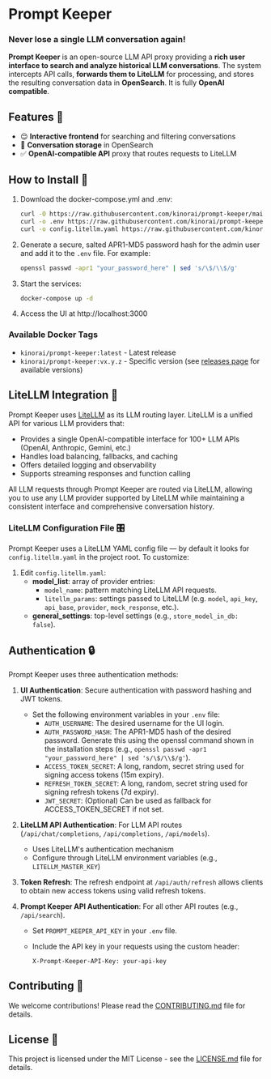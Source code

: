 # Prompt Keeper
### **Never lose a single LLM conversation again!**

**Prompt Keeper** is an open-source LLM API proxy providing a **rich user interface to search and analyze historical LLM conversations**. The system intercepts API calls, **forwards them to LiteLLM** for processing, and stores the resulting conversation data in **OpenSearch**. It is fully **OpenAI compatible**.

## Features 🌟

-   😌 **Interactive frontend** for searching and filtering conversations
-   🧠 **Conversation storage** in OpenSearch
-   ✅ **OpenAI-compatible API** proxy that routes requests to LiteLLM

## How to Install 🚀

1. Download the docker-compose.yml and .env:
   ```bash
   curl -O https://raw.githubusercontent.com/kinorai/prompt-keeper/main/docker-compose.yml
   curl -o .env https://raw.githubusercontent.com/kinorai/prompt-keeper/main/.env.example
   curl -o config.litellm.yaml https://raw.githubusercontent.com/kinorai/prompt-keeper/main/files/config.example.litellm.yaml
   ```

2. Generate a secure, salted APR1-MD5 password hash for the admin user and add it to the `.env` file. For example:
   ```bash
   openssl passwd -apr1 "your_password_here" | sed 's/\$/\\$/g'
   ```

3. Start the services:
   ```bash
   docker-compose up -d
   ```

4. Access the UI at http://localhost:3000

### Available Docker Tags

- `kinorai/prompt-keeper:latest` - Latest release
- `kinorai/prompt-keeper:vx.y.z` - Specific version (see [releases page](https://github.com/kinorai/prompt-keeper/releases) for available versions)

## LiteLLM Integration 🔄

Prompt Keeper uses [LiteLLM](https://docs.litellm.ai/docs/) as its LLM routing layer. LiteLLM is a unified API for various LLM providers that:

- Provides a single OpenAI-compatible interface for 100+ LLM APIs (OpenAI, Anthropic, Gemini, etc.)
- Handles load balancing, fallbacks, and caching
- Offers detailed logging and observability
- Supports streaming responses and function calling

All LLM requests through Prompt Keeper are routed via LiteLLM, allowing you to use any LLM provider supported by LiteLLM while maintaining a consistent interface and comprehensive conversation history.

### LiteLLM Configuration File 🎛️

Prompt Keeper uses a LiteLLM YAML config file — by default it looks for `config.litellm.yaml` in the project root. To customize:

1. Edit `config.litellm.yaml`:
   - **model_list**: array of provider entries:
     - `model_name`: pattern matching LiteLLM API requests.
     - `litellm_params`: settings passed to LiteLLM (e.g. `model`, `api_key`, `api_base`, `provider`, `mock_response`, etc.).
   - **general_settings**: top-level settings (e.g., `store_model_in_db: false`).

## Authentication 🔒

Prompt Keeper uses three authentication methods:

1.  **UI Authentication**: Secure authentication with password hashing and JWT tokens.

    -   Set the following environment variables in your `.env` file:
        -   `AUTH_USERNAME`: The desired username for the UI login.
        -   `AUTH_PASSWORD_HASH`: The APR1-MD5 hash of the desired password. Generate this using the openssl command shown in the installation steps (e.g., `openssl passwd -apr1 "your_password_here" | sed 's/\$/\\$/g'`).
        -   `ACCESS_TOKEN_SECRET`: A long, random, secret string used for signing access tokens (15m expiry).
        -   `REFRESH_TOKEN_SECRET`: A long, random, secret string used for signing refresh tokens (7d expiry).
        -   `JWT_SECRET`: (Optional) Can be used as fallback for ACCESS_TOKEN_SECRET if not set.

2.  **LiteLLM API Authentication**: For LLM API routes (`/api/chat/completions`, `/api/completions`, `/api/models`).

    -   Uses LiteLLM's authentication mechanism
    -   Configure through LiteLLM environment variables (e.g., `LITELLM_MASTER_KEY`)

3.  **Token Refresh**: The refresh endpoint at `/api/auth/refresh` allows clients to obtain new access tokens using valid refresh tokens.

4.  **Prompt Keeper API Authentication**: For all other API routes (e.g., `/api/search`).
    -   Set `PROMPT_KEEPER_API_KEY` in your `.env` file.
    -   Include the API key in your requests using the custom header:

        ```
        X-Prompt-Keeper-API-Key: your-api-key
        ```

## Contributing 🤝

We welcome contributions! Please read the [CONTRIBUTING.md](CONTRIBUTING.md) file for details.

## License 📜

This project is licensed under the MIT License - see the [LICENSE.md](LICENSE.md) file for details.
